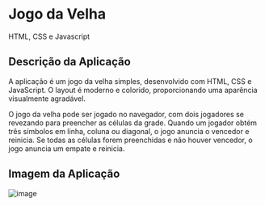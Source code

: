 # Jogo da Velha
HTML, CSS e Javascript

## Descrição da Aplicação

A aplicação é um jogo da velha simples, desenvolvido com HTML, CSS e JavaScript. O layout é moderno e colorido, proporcionando uma aparência visualmente agradável. 

O jogo da velha pode ser jogado no navegador, com dois jogadores se revezando para preencher as células da grade. Quando um jogador obtém três símbolos em linha, coluna ou diagonal, o jogo anuncia o vencedor e reinicia. Se todas as células forem preenchidas e não houver vencedor, o jogo anuncia um empate e reinicia.

## Imagem da Aplicação

![image](https://user-images.githubusercontent.com/101942554/226778620-0e34375c-cb75-40da-9e9f-881435a2b245.png)

